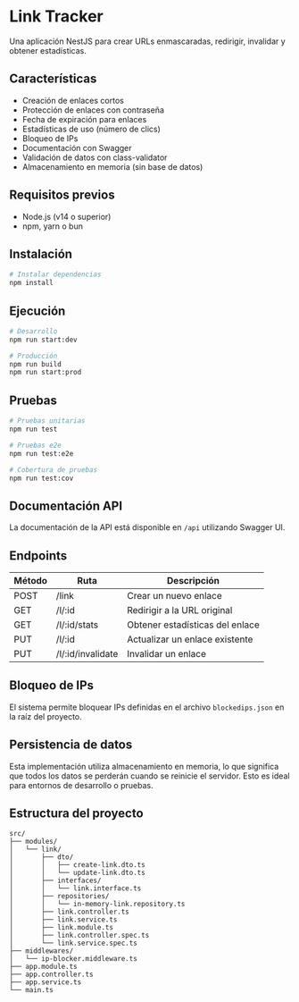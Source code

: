 # Link Tracker

Una aplicación NestJS para crear URLs enmascaradas, redirigir, invalidar y obtener estadísticas.

## Características

- Creación de enlaces cortos
- Protección de enlaces con contraseña
- Fecha de expiración para enlaces
- Estadísticas de uso (número de clics)
- Bloqueo de IPs
- Documentación con Swagger
- Validación de datos con class-validator
- Almacenamiento en memoria (sin base de datos)

## Requisitos previos

- Node.js (v14 o superior)
- npm, yarn o bun

## Instalación

```bash
# Instalar dependencias
npm install
```

## Ejecución

```bash
# Desarrollo
npm run start:dev

# Producción
npm run build
npm run start:prod
```

## Pruebas

```bash
# Pruebas unitarias
npm run test

# Pruebas e2e
npm run test:e2e

# Cobertura de pruebas
npm run test:cov
```

## Documentación API

La documentación de la API está disponible en `/api` utilizando Swagger UI.

## Endpoints

| Método | Ruta              | Descripción                     |
| ------ | ----------------- | ------------------------------- |
| POST   | /link             | Crear un nuevo enlace           |
| GET    | /l/:id            | Redirigir a la URL original     |
| GET    | /l/:id/stats      | Obtener estadísticas del enlace |
| PUT    | /l/:id            | Actualizar un enlace existente  |
| PUT    | /l/:id/invalidate | Invalidar un enlace             |

## Bloqueo de IPs

El sistema permite bloquear IPs definidas en el archivo `blockedips.json` en la raíz del proyecto.

## Persistencia de datos

Esta implementación utiliza almacenamiento en memoria, lo que significa que todos los datos se perderán cuando se reinicie el servidor. Esto es ideal para entornos de desarrollo o pruebas.

## Estructura del proyecto

```
src/
├── modules/
│   └── link/
│       ├── dto/
│       │   ├── create-link.dto.ts
│       │   └── update-link.dto.ts
│       ├── interfaces/
│       │   └── link.interface.ts
│       ├── repositories/
│       │   └── in-memory-link.repository.ts
│       ├── link.controller.ts
│       ├── link.service.ts
│       ├── link.module.ts
│       ├── link.controller.spec.ts
│       └── link.service.spec.ts
├── middlewares/
│   └── ip-blocker.middleware.ts
├── app.module.ts
├── app.controller.ts
├── app.service.ts
└── main.ts
```
